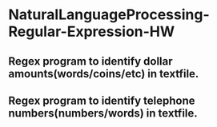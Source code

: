 # NaturalLanguageProcessing-Regular-Expression-HW

## Regex program to identify dollar amounts(words/coins/etc) in textfile.

## Regex program to identify telephone numbers(numbers/words) in textfile.
